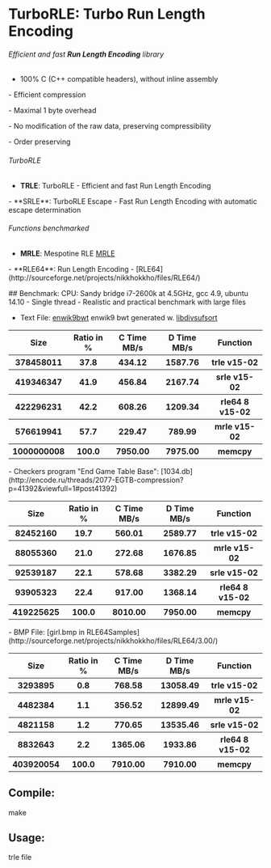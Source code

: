 TurboRLE: Turbo Run Length Encoding
===================================

###### Efficient and fast **Run Length Encoding** library
- 100% C (C++ compatible headers), without inline assembly
<p>
- Efficient compression 
<p>
- Maximal 1 byte overhead
<p>
- No modification of the raw data, preserving compressibility
<p>
- Order preserving 

###### TurboRLE
- **TRLE**: TurboRLE - Efficient and fast Run Length Encoding
<p>
- **SRLE**: TurboRLE Escape - Fast Run Length Encoding with automatic escape determination 

###### Functions benchmarked
- **MRLE**: Mespotine RLE [MRLE](http://encode.ru/threads/2121-No-more-encoding-overhead-in-Run-Length-Encoding-Read-about-Mespotine-RLE-here-)
<p>
- **RLE64**: Run Length Encoding - [RLE64](http://sourceforge.net/projects/nikkhokkho/files/RLE64/)

<p>
## Benchmark:
CPU: Sandy bridge i7-2600k at 4.5GHz, gcc 4.9, ubuntu 14.10
- Single thread
- Realistic and practical benchmark with large files

- Text File: [enwik9bwt](http://mattmahoney.net/dc/textdata.html) enwik9 bwt generated w. [libdivsufsort](https://code.google.com/p/libdivsufsort/)

<table>
<tr><th>Size</th><th>Ratio in %</th><th>C Time MB/s</th><th>D Time MB/s</th><th>Function</th></tr>
<tr><th> 378458011</th><th>   37.8</th><th> 434.12</th><th>1587.76</th><th>trle v15-02</th></tr>
<tr><th> 419346347</th><th>   41.9</th><th> 456.84</th><th>2167.74</th><th>srle v15-02</th></tr>
<tr><th> 422296231</th><th>   42.2</th><th> 608.26</th><th>1209.34</th><th>rle64 8 v15-02</th></tr>
<tr><th> 576619941</th><th>   57.7</th><th> 229.47</th><th> 789.99</th><th>mrle v15-02</th></tr>
<tr><th>1000000008</th><th>100.0</th><th>7950.00</th><th>7975.00</th><th>memcpy</th></tr>
</table>
<p>
- Checkers program "End Game Table Base": [1034.db](http://encode.ru/threads/2077-EGTB-compression?p=41392&viewfull=1#post41392)

<table>
<tr><th>Size</th><th>Ratio in %</th><th>C Time MB/s</th><th>D Time MB/s</th><th>Function</th></tr>
<tr><th> 82452160</th><th> 19.7</th><th> 560.01</th><th>2589.77</th><th>trle v15-02</th></tr>
<tr><th> 88055360</th><th> 21.0</th><th> 272.68</th><th>1676.85</th><th>mrle v15-02</th></tr>
<tr><th> 92539187</th><th> 22.1</th><th> 578.68</th><th>3382.29</th><th>srle v15-02</th></tr>
<tr><th> 93905323</th><th> 22.4</th><th> 917.00</th><th>1368.14</th><th>rle64 8 v15-02</th></tr>
<tr><th>419225625</th><th>100.0</th><th>8010.00</th><th>7950.00</th><th>memcpy</th></tr>
</table>
<p>
- BMP File: [girl.bmp in RLE64Samples](http://sourceforge.net/projects/nikkhokkho/files/RLE64/3.00/)

<table>
<tr><th>Size</th><th>Ratio in %</th><th>C Time MB/s</th><th>D Time MB/s</th><th>Function</th></tr>
<tr><th>  3293895</th><th> 0.8</th><th>  768.58</th><th>13058.49</th><th>trle v15-02</th></tr>
<tr><th>  4482384</th><th> 1.1</th><th>  356.52</th><th>12899.49</th><th>mrle v15-02</th></tr>
<tr><th>  4821158</th><th> 1.2</th><th>  770.65</th><th>13535.46</th><th>srle v15-02</th></tr>
<tr><th>  8832643</th><th> 2.2</th><th> 1365.06</th><th> 1933.86</th><th>rle64 8 v15-02</th></tr>
<tr><th>403920054</th><th>100.0</th><th>7910.00</th><th> 7910.00</th><th>memcpy</th></tr> 
</table>

## Compile:
  make

## Usage:
  trle file
